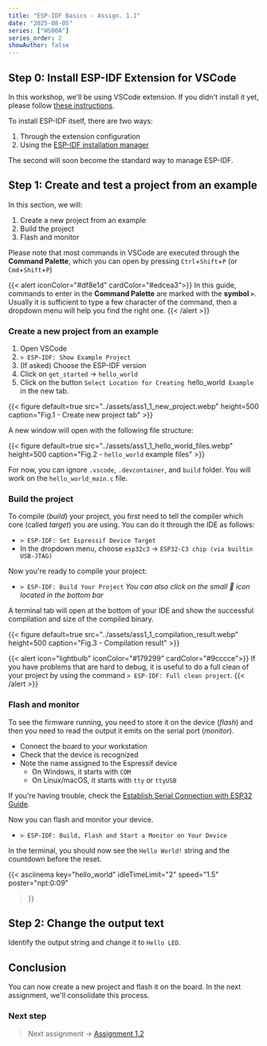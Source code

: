 ```yaml
---
title: "ESP-IDF Basics - Assign. 1.1"
date: "2025-08-05"
series: ["WS00A"]
series_order: 2
showAuthor: false
---
```



## Step 0: Install ESP-IDF Extension for VSCode

In this workshop, we'll be using VSCode extension. If you didn't install it yet, please follow [these instructions](https://docs.espressif.com/projects/vscode-esp-idf-extension/en/latest/).

To install ESP-IDF itself, there are two ways:

1. Through the extension configuration
2. Using the [ESP-IDF installation manager](https://docs.espressif.com/projects/idf-im-ui/en/latest/)

The second will soon become the standard way to manage ESP-IDF.

## Step 1: Create and test a project from an example

In this section, we will:

1. Create a new project from an example
2. Build the project
3. Flash and monitor

Please note that most commands in VSCode are executed through the __Command Palette__, which you can open by pressing `Ctrl`+`Shift`+`P` (or `Cmd`+`Shift`+`P`)

{{< alert iconColor="#df8e1d" cardColor="#edcea3">}}
  In this guide, commands to enter in the __Command Palette__ are marked with the __symbol `>`__. Usually it is sufficient to type a few character of the command, then a dropdown menu will help you find the right one.
{{< /alert >}}


### Create a new project from an example

1. Open VSCode
2. `> ESP-IDF: Show Example Project`
3. (If asked) Choose the ESP-IDF version
4. Click on `get_started` &rarr; `hello_world`
5. Click on the button `Select Location for Creating `hello_world` Example` in the new tab.

<!-- ![Create new project tab](../assets/ass1_1_new_project.webp) -->
{{< figure
default=true
src="../assets/ass1_1_new_project.webp"
height=500
caption="Fig.1 - Create new project tab"
    >}}

A new window will open with the following file structure:

<!-- ![Create new project tab](../assets/ass1_1_new_project.webp) -->
{{< figure
default=true
src="../assets/ass1_1_hello_world_files.webp"
height=500
caption="Fig.2 - `hello_world` example files"
    >}}

For now, you can ignore `.vscode`, `.devcontainer`, and `build` folder. You will work on the `hello_world_main.c` file.

### Build the project

To compile (_build_) your project, you first need to tell the compiler which core (called _target_) you are using. You can do it through the IDE as follows:

* `> ESP-IDF: Set Espressif Device Target`
* In the dropdown menu, choose `esp32c3` &rarr; `ESP32-C3 chip (via builtin USB-JTAG)`

Now you're ready to compile your project:
* `> ESP-IDF: Build Your Project`
   _You can also click on the small &#128295; icon located in the bottom bar_

A terminal tab will open at the bottom of your IDE and show the successful compilation and size of the compiled binary.

<!-- ![Create new project tab](../assets/ass1_1_new_project.webp) -->
{{< figure
default=true
src="../assets/ass1_1_compilation_result.webp"
height=500
caption="Fig.3 - Compilation result"
    >}}

{{< alert icon="lightbulb" iconColor="#179299"  cardColor="#9cccce">}}
If you have problems that are hard to debug, it is useful to do a full clean of your project by using the command `> ESP-IDF: Full clean project`.
{{< /alert >}}

### Flash and monitor

To see the firmware running, you need to store it on the device (_flash_) and then you need to read the output it emits on the serial port (_monitor_).

* Connect the board to your workstation
* Check that the device is recognized
* Note the name assigned to the Espressif device
   * On Windows, it starts with `COM`
   * On Linux/macOS, it starts with `tty` or `ttyUSB`

If you're having trouble, check the [Establish Serial Connection with ESP32 Guide](https://docs.espressif.com/projects/esp-idf/en/stable/esp32/get-started/establish-serial-connection.html#establish-serial-connection-with-esp32).

Now you can flash and monitor your device.

* `> ESP-IDF: Build, Flash and Start a Monitor on Your Device`

In the terminal, you should now see the `Hello World!` string and the countdown before the reset.

<!-- ![Create new project tab](../assets/ass1_1_monitor.webp) -->
<!-- {{< figure
default=true
src="../assets/ass1_1_monitor.webp"
height=500
caption="Fig.4 - Monitor"
    >}} -->

{{< asciinema
  key="hello_world"
  idleTimeLimit="2"
  speed="1.5"
  poster="npt:0:09"
>}}


## Step 2: Change the output text

Identify the output string and change it to `Hello LED`.

## Conclusion

You can now create a new project and flash it on the board. In the next assignment, we'll consolidate this process.

### Next step
> Next assignment &rarr; [Assignment 1.2](../assignment-1-2/)
